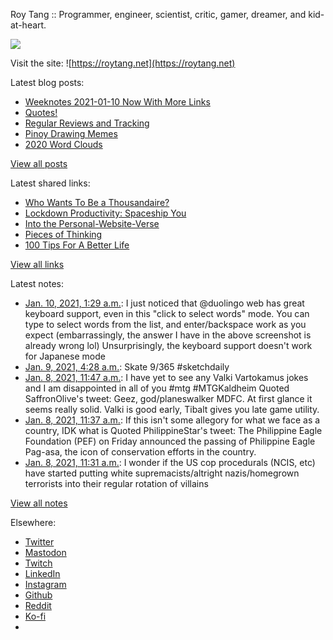 Roy Tang :: Programmer, engineer, scientist, critic, gamer, dreamer, and kid-at-heart.

![](https://roytang.net/static/img/profile.jpg)

Visit the site: ![https://roytang.net](https://roytang.net)

Latest blog posts:

- [Weeknotes 2021-01-10 Now With More Links](https://roytang.net/2021/01/weeknotes-2021-01-10/)
- [Quotes!](https://roytang.net/2021/01/quotes/)
- [Regular Reviews and Tracking](https://roytang.net/2021/01/regular-reviews/)
- [Pinoy Drawing Memes](https://roytang.net/2021/01/pinoy-drawing-memes/)
- [2020 Word Clouds](https://roytang.net/2021/01/word-clouds/)

[View all posts](https://roytang.net/blog)

Latest shared links:

- [Who Wants To Be a Thousandaire?](https://roytang.net/2021/01/who-wants-to-be-a-thousandaire/)
- [Lockdown Productivity: Spaceship You](https://roytang.net/2021/01/lockdown-productivity-spaceship-you/)
- [Into the Personal-Website-Verse](https://roytang.net/2021/01/into-the-personal-website-verse/)
- [Pieces of Thinking](https://roytang.net/2021/01/pieces-of-thinking/)
- [100 Tips For A Better Life](https://roytang.net/2021/01/100-tips-for-a-better-life/)

[View all links](https://roytang.net/links)

Latest notes:

- [Jan. 10, 2021, 1:29 a.m.](https://roytang.net/2021/01/1348200238675226626/): I just noticed that @duolingo web has great keyboard support, even in this &quot;click to select words&quot; mode. You can type to select words from the list, and enter/backspace work as you expect (embarrassingly, the answer I have in the above screenshot is already wrong lol) Unsurprisingly, the keyboard support doesn&#x27;t work for Japanese mode
- [Jan. 9, 2021, 4:28 a.m.](https://roytang.net/2021/01/1347882847969837058/): Skate 9/365 #sketchdaily
- [Jan. 8, 2021, 11:47 a.m.](https://roytang.net/2021/01/1347631047215702016/): I have yet to see any Valki Vartokamus jokes and I am disappointed in all of you #mtg #MTGKaldheim Quoted SaffronOlive&#x27;s tweet: Geez, god/planeswalker MDFC. At first glance it seems really solid. Valki is good early, Tibalt gives you late game utility.
- [Jan. 8, 2021, 11:37 a.m.](https://roytang.net/2021/01/1347628452577304576/): If this isn&#x27;t some allegory for what we face as a country, IDK what is Quoted PhilippineStar&#x27;s tweet: The Philippine Eagle Foundation (PEF) on Friday announced the passing of Philippine Eagle Pag-asa, the icon of conservation efforts in the country.
- [Jan. 8, 2021, 11:31 a.m.](https://roytang.net/2021/01/1347626957047877632/): I wonder if the US cop procedurals (NCIS, etc) have started putting white supremacists/altright nazis/homegrown terrorists into their regular rotation of villains

[View all notes](https://roytang.net/notes)

Elsewhere:

- [Twitter](https://twitter.com/roytang)
- [Mastodon](https://mastodon.technology/@roytang)
- [Twitch](https://twitch.tv/twitchyroy)
- [LinkedIn](https://www.linkedin.com/in/roytang)
- [Instagram](https://instagram.com/roytang0400)
- [Github](https://github.com/roytang)
- [Reddit](https://reddit.com/u/hungryroy)
- [Ko-fi](https://ko-fi.com/roytang)
- [](mailto:hello@roytang.net)